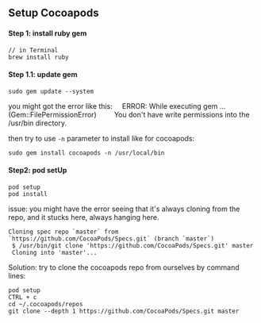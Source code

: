 ##  Setup Cocoapods

#### Step 1:  install ruby gem
``` 
// in Terminal
brew install ruby
``` 
#### Step 1.1:  update gem
```
sudo gem update --system
```
you might got the error like this:
&nbsp;&nbsp;&nbsp;&nbsp;ERROR:  While executing gem ... (Gem::FilePermissionError)
&nbsp;&nbsp;&nbsp;&nbsp;&nbsp;&nbsp;&nbsp;&nbsp;You don't have write permissions into the /usr/bin directory.

then  try to  use  `-n`  parameter to install like for cocoapods:
```
sudo gem install cocoapods -n /usr/local/bin
```
#### Step2: pod setUp
```
pod setup
pod install
```
issue: you might have the error seeing that it's always cloning from the repo, and it stucks here, always hanging here.
 ```
Cloning spec repo `master` from `https://github.com/CocoaPods/Specs.git` (branch `master`)
  $ /usr/bin/git clone 'https://github.com/CocoaPods/Specs.git' master
  Cloning into 'master'...
```
Solution:
try to clone the cocoapods repo from ourselves by command lines:
```
pod setup
CTRL + c
cd ~/.cocoapods/repos 
git clone --depth 1 https://github.com/CocoaPods/Specs.git master
```


